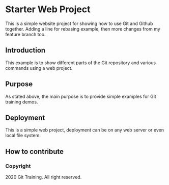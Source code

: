 # Starter Web Project

This is a simple website project for showing how to use Git and Github together. Adding a line for rebasing example, then more changes from my feature branch too.

## Introduction

This example is to show different parts of the Git repository and various commands using a web project.

## Purpose

As stated above, the main purpose is to provide simple examples for Git training demos.

## Deployment

This is a simple web project, deployment can be on any web server or even local file system.

## How to contribute

### Copyright
2020 Git Training. All right reserved.